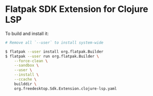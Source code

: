 # Flatpak SDK Extension for Clojure LSP

To build and install it:

```sh
# Remove all `--user` to install system-wide

$ flatpak --user install org.flatpak.Builder
$ flatpak --user run org.flatpak.Builder \
    --force-clean \
    --sandbox \
    --user \
    --install \
    --ccache \
    builddir \
    org.freedesktop.Sdk.Extension.clojure-lsp.yaml
```

